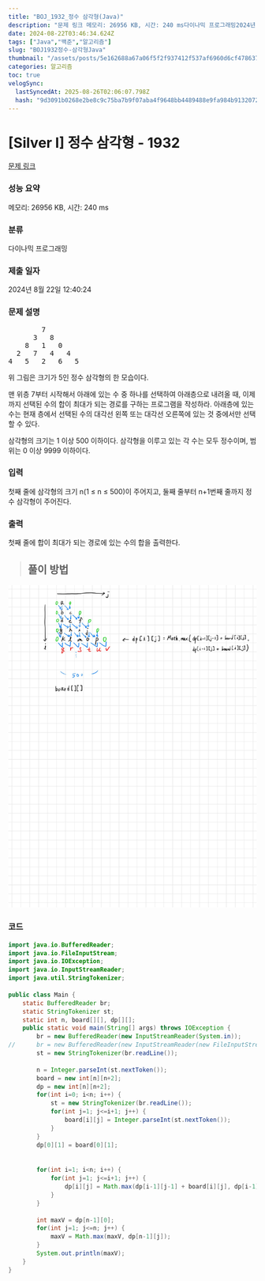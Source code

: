 ```yaml
---
title: "BOJ_1932_정수 삼각형(Java)"
description: "문제 링크 메모리: 26956 KB, 시간: 240 ms다이나믹 프로그래밍2024년 8월 22일 12:40:24"
date: 2024-08-22T03:46:34.624Z
tags: ["Java","백준","알고리즘"]
slug: "BOJ1932정수-삼각형Java"
thumbnail: "/assets/posts/5e162688a67a06f5f2f937412f537af6960d6cf4786370efc6cae3c88c073232.png"
categories: 알고리즘
toc: true
velogSync:
  lastSyncedAt: 2025-08-26T02:06:07.798Z
  hash: "9d3091b0268e2be8c9c75ba7b9f07aba4f9648bb4489488e9fa984b91320726d"
---
```


# [Silver I] 정수 삼각형 - 1932 

[문제 링크](https://www.acmicpc.net/problem/1932) 

### 성능 요약

메모리: 26956 KB, 시간: 240 ms

### 분류

다이나믹 프로그래밍

### 제출 일자

2024년 8월 22일 12:40:24

### 문제 설명

<pre>        7
      3   8
    8   1   0
  2   7   4   4
4   5   2   6   5</pre>

<p>위 그림은 크기가 5인 정수 삼각형의 한 모습이다.</p>

<p>맨 위층 7부터 시작해서 아래에 있는 수 중 하나를 선택하여 아래층으로 내려올 때, 이제까지 선택된 수의 합이 최대가 되는 경로를 구하는 프로그램을 작성하라. 아래층에 있는 수는 현재 층에서 선택된 수의 대각선 왼쪽 또는 대각선 오른쪽에 있는 것 중에서만 선택할 수 있다.</p>

<p>삼각형의 크기는 1 이상 500 이하이다. 삼각형을 이루고 있는 각 수는 모두 정수이며, 범위는 0 이상 9999 이하이다.</p>

### 입력 

 <p>첫째 줄에 삼각형의 크기 n(1 ≤ n ≤ 500)이 주어지고, 둘째 줄부터 n+1번째 줄까지 정수 삼각형이 주어진다.</p>

### 출력 

 <p>첫째 줄에 합이 최대가 되는 경로에 있는 수의 합을 출력한다.</p>

> ## 풀이 방법

![](/assets/posts/5e162688a67a06f5f2f937412f537af6960d6cf4786370efc6cae3c88c073232.png)

### 코드
```java
import java.io.BufferedReader;
import java.io.FileInputStream;
import java.io.IOException;
import java.io.InputStreamReader;
import java.util.StringTokenizer;

public class Main {
	static BufferedReader br;
	static StringTokenizer st;
	static int n, board[][], dp[][];
	public static void main(String[] args) throws IOException {
		br = new BufferedReader(new InputStreamReader(System.in));
//		br = new BufferedReader(new InputStreamReader(new FileInputStream("input.txt")));
		st = new StringTokenizer(br.readLine());
		
		n = Integer.parseInt(st.nextToken());
		board = new int[n][n+2];
		dp = new int[n][n+2];
		for(int i=0; i<n; i++) {
			st = new StringTokenizer(br.readLine());
			for(int j=1; j<=i+1; j++) {
				board[i][j] = Integer.parseInt(st.nextToken());
			}
		}
		dp[0][1] = board[0][1];
		
		
		for(int i=1; i<n; i++) {
			for(int j=1; j<=i+1; j++) {
				dp[i][j] = Math.max(dp[i-1][j-1] + board[i][j], dp[i-1][j] + board[i][j]);
			}
		}
		
		int maxV = dp[n-1][0];
		for(int j=1; j<=n; j++) {
			maxV = Math.max(maxV, dp[n-1][j]);
		}
		System.out.println(maxV);
	}
}
```